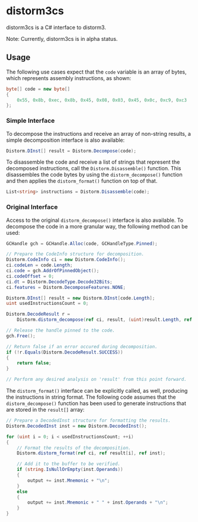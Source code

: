 # distorm3cs
distorm3cs is a C# interface to distorm3.

Note: Currently, distorm3cs is in alpha status.

## Usage

The following use cases expect that the `code` variable is an array of bytes, which represents assembly instructions, as shown:

```C#
byte[] code = new byte[]
{
    0x55, 0x8b, 0xec, 0x8b, 0x45, 0x08, 0x03, 0x45, 0x0c, 0xc9, 0xc3
};
```

### Simple Interface

To decompose the instructions and receive an array of non-string results, a simple decomposition interface is also available:

```C#
Distorm.DInst[] result = Distorm.Decompose(code);
```

To disassemble the code and receive a list of strings that represent the decomposed instructions, call the `Distorm.Disassemble()` function. This disassembles the code bytes by using the `distorm_decompose()` function and then applies the `distorm_format()` function on top of that.

```C#
List<string> instructions = Distorm.Disassemble(code);
```

### Original Interface

Access to the original `distorm_decompose()` interface is also available. To decompose the code in a more granular way, the following method can be used:

```C#
GCHandle gch = GCHandle.Alloc(code, GCHandleType.Pinned);

// Prepare the CodeInfo structure for decomposition.
Distorm.CodeInfo ci = new Distorm.CodeInfo();
ci.codeLen = code.Length;
ci.code = gch.AddrOfPinnedObject();
ci.codeOffset = 0;
ci.dt = Distorm.DecodeType.Decode32Bits;
ci.features = Distorm.DecomposeFeatures.NONE;

Distorm.DInst[] result = new Distorm.DInst[code.Length];
uint usedInstructionsCount = 0;

Distorm.DecodeResult r =
    Distorm.distorm_decompose(ref ci, result, (uint)result.Length, ref usedInstructionsCount);

// Release the handle pinned to the code.
gch.Free();

// Return false if an error occured during decomposition.
if (!r.Equals(Distorm.DecodeResult.SUCCESS))
{
    return false;
}

// Perform any desired analysis on 'result' from this point forward.
```

The `distorm_format()` interface can be explicitly called, as well, producing the instructions in string format. The following code assumes that the `distorm_decompose()` function has been used to generate instructions that are stored in the `result[]` array:

```C#
// Prepare a DecodedInst structure for formatting the results.
Distorm.DecodedInst inst = new Distorm.DecodedInst();

for (uint i = 0; i < usedInstructionsCount; ++i)
{
    // Format the results of the decomposition.
    Distorm.distorm_format(ref ci, ref result[i], ref inst);

    // Add it to the buffer to be verified.
    if (string.IsNullOrEmpty(inst.Operands))
    {
        output += inst.Mnemonic + "\n";
    }
    else
    {
        output += inst.Mnemonic + " " + inst.Operands + "\n";
    }
}
```
